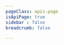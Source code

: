```yaml
---
pageClass: apis-page
isApiPage: true
sidebar : false
breadcrumb: false

---
```


<redoc spec-url='/asgardeo/docs/assets/OpenApiSpec/email-template.yaml'></redoc>
<script src="https://cdn.jsdelivr.net/npm/redoc@latest/bundles/redoc.standalone.js"> </script>


<!-- <iframe class = "api-container" width="100%" src="http://localhost:8081/docs/apis/redoc.html" frameborder="0" ></iframe> -->



<style lang="stylus">
.api-container
  min-height 100vh
  padding 0px

.apis-page .theme-default-content
  max-width 100vw

.apis-page .page .page-title h1
  padding-top 0px
  margin-top -100px !important 

.apis-page .page .page-title
  padding-top 0px
</style>




<!-- 
<template>
  <body>
  <redoc spec-url='http://127.0.0.1:8081/docs/apis/email-template.yaml'></redoc>
  <script src="https://cdn.jsdelivr.net/npm/redoc@latest/bundles/redoc.standalone.js"> </script>
  </body>
</template> -->

<!-- <a target="_self";href="http://127.0.0.1:8081/docs/apis/email-template.html">LINK</a> -->
<!-- <template>
    <iframe width="1500" height="600" :src="ihtml"></iframe>
</template>



<!-- <script>
  export default {
      props: {
          ihtml: {
              type: String
          }
      }
  }
</script> --> 

<!-- <body>
  <link href="http://127.0.0.1:8081/docs/apis/email-template.html" rel="import" />
</body> -->


<!-- ---
pageClass: intro-page
sidebar : false
# Heading

                "has-navbar": this.enableNavbar,
                "has-sidebar": this.enableSidebar,
                "has-anchor": this.enableAnchor,
                "hide-navbar": this.hideNavbar,
                "sidebar-open": this.isSidebarOpen,
--- -->



